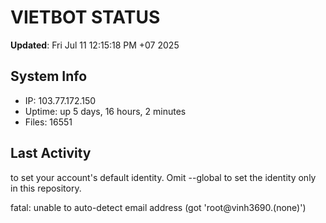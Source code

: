 # VIETBOT STATUS
**Updated**: Fri Jul 11 12:15:18 PM +07 2025

## System Info
- IP: 103.77.172.150
- Uptime: up 5 days, 16 hours, 2 minutes
- Files: 16551

## Last Activity

to set your account's default identity.
Omit --global to set the identity only in this repository.

fatal: unable to auto-detect email address (got 'root@vinh3690.(none)')
